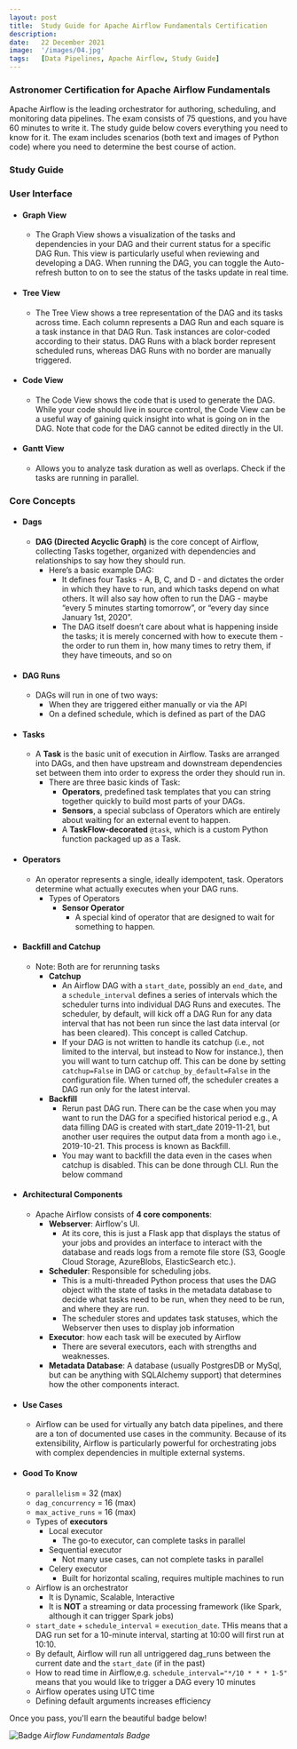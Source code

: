 ```yaml
---
layout: post
title:  Study Guide for Apache Airflow Fundamentals Certification
description:
date:   22 December 2021
image:  '/images/04.jpg'
tags:   [Data Pipelines, Apache Airflow, Study Guide]
---
```


### Astronomer Certification for Apache Airflow Fundamentals

Apache Airflow is the leading orchestrator for authoring, scheduling, and monitoring data pipelines. The exam consists of 75 questions, and you have 60 minutes to write it. The study guide below covers everything you need to know for it. The exam includes scenarios (both text and images of Python code) where you need to determine the best course of action. 

### Study Guide

### User Interface

* #### Graph View
  * The Graph View shows a visualization of the tasks and dependencies in your DAG and their current status for a specific DAG Run. This view is particularly useful when reviewing and developing a DAG. When running the DAG, you can toggle the Auto-refresh button to on to see the status of the tasks update in real time.

* #### Tree View
  * The Tree View shows a tree representation of the DAG and its tasks across time. Each column represents a DAG Run and each square is a task instance in that DAG Run. Task instances are color-coded according to their status. DAG Runs with a black border represent scheduled runs, whereas DAG Runs with no border are manually triggered.

* #### Code View
  * The Code View shows the code that is used to generate the DAG. While your code should live in source control, the Code View can be a useful way of gaining quick insight into what is going on in the DAG. Note that code for the DAG cannot be edited directly in the UI.

* #### Gantt View
  * Allows you to analyze task duration as well as overlaps. Check if the tasks are running in parallel. 

### Core Concepts
* #### Dags
  * **DAG (Directed Acyclic Graph)** is the core concept of Airflow, collecting Tasks together, organized with dependencies and relationships to say how they should run.
    * Here’s a basic example DAG:
      * It defines four Tasks - A, B, C, and D - and dictates the order in which they have to run, and which tasks depend on what others. It will also say how often to run the DAG - maybe “every 5 minutes starting tomorrow”, or “every day since January 1st, 2020”. 
      * The DAG itself doesn’t care about what is happening inside the tasks; it is merely concerned with how to execute them - the order to run them in, how many times to retry them, if they have timeouts, and so on
* #### DAG Runs
  * DAGs will run in one of two ways:
    * When they are triggered either manually or via the API 
    * On a defined schedule, which is defined as part of the DAG
* #### Tasks
  * A **Task** is the basic unit of execution in Airflow. Tasks are arranged into DAGs, and then have upstream and downstream dependencies set between them into order to express the order they should run in. 
    * There are three basic kinds of Task:
      * **Operators**, predefined task templates that you can string together quickly to build most parts of your DAGs. 
      * **Sensors**, a special subclass of Operators which are entirely about waiting for an external event to happen. 
      * A **TaskFlow-decorated** `@task`, which is a custom Python function packaged up as a Task.
* #### Operators
  * An operator represents a single, ideally idempotent, task. Operators determine what actually executes when your DAG runs. 
    * Types of Operators
      * **Sensor Operator**
        * A special kind of operator that are designed to wait for something to happen.
        
* #### Backfill and Catchup
  * Note: Both are for rerunning tasks 
    * **Catchup**
      * An Airflow DAG with a `start_date`, possibly an `end_date`, and a `schedule_interval` defines a series of intervals which the scheduler turns into individual DAG Runs and executes. The scheduler, by default, will kick off a DAG Run for any data interval that has not been run since the last data interval (or has been cleared). This concept is called Catchup. 
      * If your DAG is not written to handle its catchup (i.e., not limited to the interval, but instead to Now for instance.), then you will want to turn catchup off. This can be done by setting `catchup=False` in DAG or `catchup_by_default=False` in the configuration file. When turned off, the scheduler creates a DAG run only for the latest interval. 
    * **Backfill**
      * Rerun past DAG run. There can be the case when you may want to run the DAG for a specified historical period e.g., A data filling DAG is created with start_date 2019-11-21, but another user requires the output data from a month ago i.e., 2019-10-21. This process is known as Backfill. 
      * You may want to backfill the data even in the cases when catchup is disabled. This can be done through CLI. Run the below command
* #### Architectural Components
  * Apache Airflow consists of **4 core components**:
    * **Webserver**: Airflow's UI. 
      * At its core, this is just a Flask app that displays the status of your jobs and provides an interface to interact with the database and reads logs from a remote file store (S3, Google Cloud Storage, AzureBlobs, ElasticSearch etc.). 
    * **Scheduler**: Responsible for scheduling jobs. 
      * This is a multi-threaded Python process that uses the DAG object with the state of tasks in the metadata database to decide what tasks need to be run, when they need to be run, and where they are run.
      * The scheduler stores and updates task statuses, which the Webserver then uses to display job information
    * **Executor**: how each task will be executed by Airflow 
      * There are several executors, each with strengths and weaknesses. 
    * **Metadata Database**: A database (usually PostgresDB or MySql, but can be anything with SQLAlchemy support) that determines how the other components interact.

* #### Use Cases
  * Airflow can be used for virtually any batch data pipelines, and there are a ton of documented use cases in the community. Because of its extensibility, Airflow is particularly powerful for orchestrating jobs with complex dependencies in multiple external systems.
* #### Good To Know
  * `parallelism` = 32 (max)
  * `dag_concurrency` = 16 (max)
  * `max_active_runs` = 16 (max)
  * Types of **executors** 
    * Local executor 
      * The go-to executor, can complete tasks in parallel
    * Sequential executor
      * Not many use cases, can not complete tasks in parallel
    * Celery executor
      * Built for horizontal scaling, requires multiple machines to run 
  * Airflow is an orchestrator 
    * It is Dynamic, Scalable, Interactive 
    * It is **NOT** a streaming or data processing framework (like Spark, although it can trigger Spark jobs)
  * `start_date` + `schedule_interval` = `execution_date`. THis means that a DAG run set for a 10-minute interval, starting at 10:00 will first run at 10:10. 
  * By default, Airflow will run all untriggered dag_runs between the current date and the `start_date` (if in the past)
  * How to read time in Airflow,e.g. `schedule_interval="*/10 * * * 1-5"` means that you would like to trigger a DAG every 10 minutes
  * Airflow operates using UTC time
  * Defining default arguments increases efficiency 

Once you pass, you'll earn the beautiful badge below! 

![Badge]({{site.baseurl}}/images/airflow_fundamentals_cert_badge.jpg)
*Airflow Fundamentals Badge*